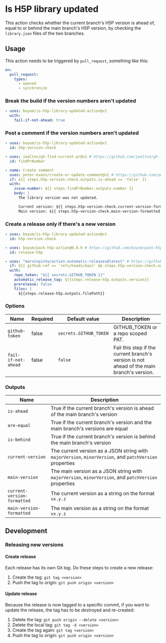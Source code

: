 # Is H5P library updated

This action checks whether the current branch's H5P version is ahead of, equal to or behind the main branch's H5P version, by checking the `library.json` files of the two branches.

## Usage

This action needs to be triggered by `pull_request`, something like this:

```yml
on:
  pull_request:
    types:
      - opened
      - synchronize
```

### Break the build if the version numbers aren't updated

```yml
- uses: boyum/is-h5p-library-updated-action@v1
  with:
    fail-if-not-ahead: true
```

### Post a comment if the version numbers aren't updated

```yml
- uses: boyum/is-h5p-library-updated-action@v1
  id: h5p-version-check

- uses: jwalton/gh-find-current-pr@v1 # https://github.com/jwalton/gh-find-current-pr
  id: findPrNumber

- name: Create comment
  uses: peter-evans/create-or-update-comment@v1 # https://github.com/peter-evans/create-or-update-comment
  if: ${{ steps.h5p-version-check.outputs.is-ahead == 'false' }}
  with:
    issue-number: ${{ steps.findPrNumber.outputs.number }}
    body: |
      The library version was not updated.

      Current version: ${{ steps.h5p-version-check.current-version-formatted }}
      Main version: ${{ steps.h5p-version-check.main-version-formatted }}
```

### Create a release only if there's a new version

```yml
- uses: boyum/is-h5p-library-updated-action@v1
  id: h5p-version-check

- uses: boyum/pack-h5p-action@0.0.6 # https://github.com/boyum/pack-h5p-action
  id: release-h5p

- uses: "marvinpinto/action-automatic-releases@latest" # https://github.com/marvinpinto/actions/tree/master/packages/automatic-releases
  if: ${{ github.ref == 'refs/heads/main' && steps.h5p-version-check.outputs.is-ahead == 'true' }}
  with:
    repo_token: "${{ secrets.GITHUB_TOKEN }}"
    automatic_release_tag: ${{steps.release-h5p.outputs.version}}
    prerelease: false
    files: |
      ${{steps.release-h5p.outputs.filePath}}
```

### Options

| Name | Required | Default value | Description |
|---|---|---|---|
| `github-token` | false | `secrets.GITHUB_TOKEN` | GITHUB_TOKEN or a repo scoped PAT. |
| `fail-if-not-ahead` | false | `false` | Fail this step if the current branch's version is not ahead of the main branch's version. |

### Outputs

| Name | Description |
|---|---|
| `is-ahead` | True if the current branch's version is ahead of the main branch's version |
| `are-equal` | True if the current branch's version and the main branch's versions are equal |
| `is-behind` | True if the current branch's version is behind the main branch's version |
| `current-version` | The current version as a JSON string with `majorVersion`, `minorVersion`, and `patchVersion` properties |
| `main-version` | The main version as a JSON string with `majorVersion`, `minorVersion`, and `patchVersion` properties |
| `current-version-formatted` | The current version as a string on the format `vx.y.z` |
| `main-version-formatted` | The main version as a string on the format `vx.y.z` |

## Development

### Releasing new versions

#### Create release

Each release has its own Git *tag*. Do these steps to create a new release:

1. Create the tag: `git tag <version>`
1. Push the tag to origin: `git push origin <version>`


#### Update release

Because the release is now tagged to a specific commit, if you want to update the release, the tag has to be destroyed and re-created:

1. Delete the tag: `git push origin --delete <version>`
1. Delete the local tag: `git tag -d <version>`
1. Create the tag again: `git tag <version>`
1. Push the tag to origin: `git push origin <version>`
